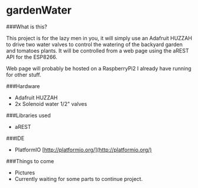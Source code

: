 # gardenWater

###What is this?

This project is for the lazy men in you, it will simply use an Adafruit HUZZAH to drive two water valves to control the watering of the backyard garden and tomatoes plants. It will be controlled from a web page using the aREST API for the ESP8266.

Web page will probably be hosted on a RaspberryPi2 I already have running for other stuff.

###Hardware
- Adafruit HUZZAH
- 2x Solenoid water 1/2" valves

###Libraries used
- aREST

###IDE
- PlatformIO [http://platformio.org/](http://platformio.org/)

###Things to come
- Pictures
- Currently waiting for some parts to continue project.
